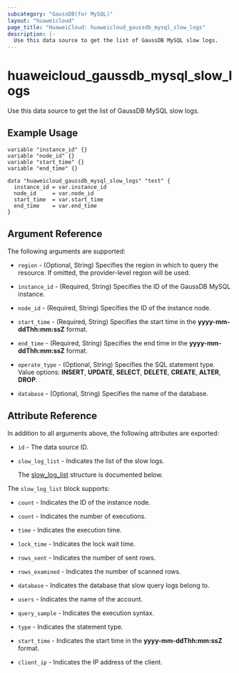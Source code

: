 ```yaml
---
subcategory: "GaussDB(for MySQL)"
layout: "huaweicloud"
page_title: "HuaweiCloud: huaweicloud_gaussdb_mysql_slow_logs"
description: |-
  Use this data source to get the list of GaussDB MySQL slow logs.
---
```


# huaweicloud_gaussdb_mysql_slow_logs

Use this data source to get the list of GaussDB MySQL slow logs.

## Example Usage

```hcl
variable "instance_id" {}
variable "node_id" {}
variable "start_time" {}
variable "end_time" {}

data "huaweicloud_gaussdb_mysql_slow_logs" "test" {
  instance_id = var.instance_id
  node_id     = var.node_id
  start_time  = var.start_time
  end_time    = var.end_time
}
```

## Argument Reference

The following arguments are supported:

* `region` - (Optional, String) Specifies the region in which to query the resource.
  If omitted, the provider-level region will be used.

* `instance_id` - (Required, String) Specifies the ID of the GaussDB MySQL instance.

* `node_id` - (Required, String) Specifies the ID of the instance node.

* `start_time` - (Required, String) Specifies the start time in the **yyyy-mm-ddThh:mm:ssZ** format.

* `end_time` - (Required, String) Specifies the end time in the **yyyy-mm-ddThh:mm:ssZ** format.

* `operate_type` - (Optional, String) Specifies the SQL statement type. Value options: **INSERT**, **UPDATE**, **SELECT**,
  **DELETE**, **CREATE**, **ALTER**, **DROP**.

* `database` - (Optional, String) Specifies the name of the database.

## Attribute Reference

In addition to all arguments above, the following attributes are exported:

* `id` - The data source ID.

* `slow_log_list` - Indicates the list of the slow logs.

  The [slow_log_list](#slow_log_list_struct) structure is documented below.

<a name="slow_log_list_struct"></a>
The `slow_log_list` block supports:

* `count` - Indicates the ID of the instance node.

* `count` - Indicates the number of executions.

* `time` - Indicates the execution time.

* `lock_time` - Indicates the lock wait time.

* `rows_sent` - Indicates the number of sent rows.

* `rows_examined` - Indicates the number of scanned rows.

* `database` - Indicates the database that slow query logs belong to.

* `users` - Indicates the name of the account.

* `query_sample` - Indicates the execution syntax.

* `type` - Indicates the statement type.

* `start_time` - Indicates the start time in the **yyyy-mm-ddThh:mm:ssZ** format.

* `client_ip` - Indicates the IP address of the client.
